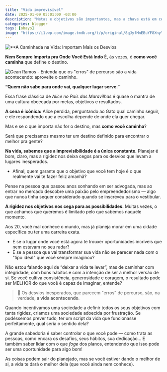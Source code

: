 ```yaml
---
title: "Vida imprevisível"
date: 2025-01-09 05:01:00 -03:00
description: "Metas e objetivos são importantes, mas a chave está em como você caminha."
categories: blogger
tags: [ohayo]
image: "https://i1.wp.com/image.tmdb.org/t/p/original/8qJyfMnEBuYF8XnyY2sVNtOhd89.jpg?resize=600,338"
---
```


![**A Caminhada na Vida: Importam Mais os Desvios](https://cdn.jsdelivr.net/gh/geanramos/files/img/rising-tag.png)

**Nem Sempre Importa pra Onde Você Está Indo**
É, às vezes, é **como você caminha** que define o destino.

![Gean Ramos - Entenda que os "erros" de percurso são a vida acontecendo: aproveite o caminho.](https://media.giphy.com/media/x1WhTqgYWngdO/giphy.gif)

**“Quem não sabe para onde vai, qualquer lugar serve.”**

Essa frase clássica de *Alice no País das Maravilhas* é quase o mantra de uma cultura obcecada por metas, objetivos e resultados.

**A cena é icônica:** Alice perdida, perguntando ao Gato qual caminho seguir, e ele respondendo que a escolha depende de onde ela quer chegar.

Mas e se o que importa não for o destino, mas **como você caminha**?

Será que precisamos mesmo ter um destino definido para encontrar o melhor pra gente?

**Na vida, sabemos que a imprevisibilidade é a única constante.** Planejar é bom, claro, mas a rigidez nos deixa cegos para os desvios que levam a lugares inesperados.

- Afinal, quem garante que o objetivo que você tem hoje é o que realmente vai te fazer feliz amanhã?

Pense na pessoa que passou anos sonhando em ser advogada, mas ao entrar no mercado descobre uma paixão pelo empreendedorismo — algo que nunca tinha sequer considerado quando se inscreveu para o vestibular.

**A rigidez nos objetivos nos cega para as possibilidades.** Muitas vezes, o que achamos que queremos é limitado pelo que sabemos naquele momento.

Aos 20, você mal conhece o mundo, mas já planeja morar em uma cidade específica ou ter uma carreira exata.

- E se o lugar onde você está agora te trouxer oportunidades incríveis que nem estavam no seu radar?
- E se a pessoa que vai transformar sua vida não se parecer nada com o "tipo ideal" que você sempre imaginou?

Não estou falando aqui de “deixar a vida te levar”, mas de caminhar com integridade, com bons hábitos e com a intenção de ser a melhor versão de si. Se você cultiva consistência, generosidade e coragem, o resultado pode ser MELHOR do que você é capaz de imaginar, entende?

> 🦋 Os desvios inesperados, que parecem "erros" de percurso, são, na
> verdade, **a vida acontecendo**.

Quando incentivamos uma sociedade a definir todos os seus objetivos com tanta rigidez, criamos uma sociedade adoecida por frustração. Se pudéssemos prever tudo, ter um script da vida que funcionasse perfeitamente, qual seria o sentido dela?

A grande sabedoria é saber controlar o que você pode — como trata as pessoas, como encara os desafios, seus hábitos, sua dedicação… E também saber lidar com o que *foge* dos planos, entendendo que isso pode ser uma oportunidade para algo bom!

As coisas podem sair do planejado, mas se você estiver dando o melhor de si, a vida te dará o melhor dela (que você ainda nem conhece).
